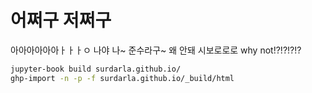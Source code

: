 # 어쩌구 저쩌구

아아아아아아ㅏㅏㅏㅇ
나야 나~ 준수라구~
왜 안돼 시보로로로
why not!?!?!?!?

```zsh
jupyter-book build surdarla.github.io/
ghp-import -n -p -f surdarla.github.io/_build/html
```
